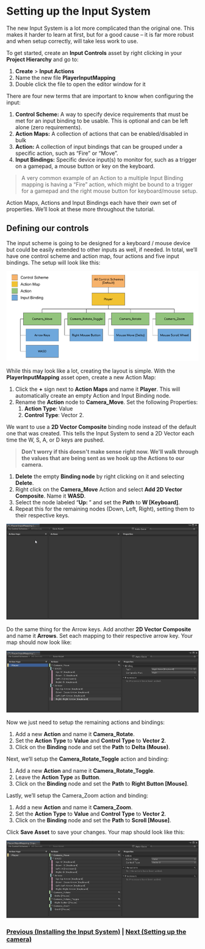 # Setting up the Input System

The new Input System is a lot more complicated than the original one. This makes it harder to learn at first, but for a good cause – it is far more robust and when setup correctly, will take less work to use.

To get started, create an **Input Controls** asset by right clicking in your **Project Hierarchy** and go to:

1. **Create** > **Input Actions**
2. Name the new file **PlayerInputMapping**
3. Double click the file to open the editor window for it

There are four new terms that are important to know when configuring the input: 

1.	**Control Scheme:** A way to specify device requirements that must be met for an input binding to be usable. This is optional and can be left alone (zero requirements). 
2.	**Action Maps:** A collection of actions that can be enabled/disabled in bulk
3.	**Action:** A collection of input bindings that can be grouped under a specific action, such as “Fire” or “Move”.
4.	**Input Bindings:** Specific device input(s) to monitor for, such as a trigger on a gamepad, a mouse button or key on the keyboard. 

> A very common example of an Action to a multiple Input Binding mapping is having a “Fire” action, which might be bound to a trigger for a gamepad and the right mouse button for keyboard/mouse setup.

Action Maps, Actions and Input Bindings each have their own set of properties. We’ll look at these more throughout the tutorial.

## Defining our controls

The input scheme is going to be designed for a keyboard / mouse device but could be easily extended to other inputs as well, if needed. In total, we’ll have one control scheme and action map, four actions and five input bindings. The setup will look like this:

![Control Diagram](../images/controlDiagram.png)

While this may look like a lot, creating the layout is simple. With the **PlayerInputMapping** asset open, create a new Action Map:

1. Click the **+** sign next to **Action Maps** and name it **Player**. This will automatically create an empty Action and Input Binding node. 
2. Rename the **Action** node to **Camera_Move**. Set the following Properties:
      1. **Action Type**: Value
      2. **Control Type**: Vector 2.

We want to use a **2D Vector Composite** binding node instead of the default one that was created. This tells the Input System to send a 2D Vector each time the W, S, A, or D keys are pushed. 

> **Don't worry if this doesn't make sense right now. We'll walk through the values that are being sent as we hook up the Actions to our camera.**

1.	**Delete** the empty **Binding node** by right clicking on it and selecting **Delete**.
2.	Right click on the **Camera_Move** Action and select **Add 2D Vector Composite**. Name it **WASD**.
3.	Select the node labeled “**Up: <No Binding>**” and set the **Path** to **W [Keyboard]**. 
4.	Repeat this for the remaining nodes (Down, Left, Right), setting them to their respective keys. 

![First composite bindings](../images/pt-2-2-wasd-setup.gif)

Do the same thing for the Arrow keys. Add another **2D Vector Composite** and name it **Arrows**. Set each mapping to their respective arrow key. Your map should now look like:

![Second Composite](../images/5_Second2DCompositeBindings.jpg)

Now we just need to setup the remaining actions and bindings:

1.	Add a new **Action** and name it **Camera_Rotate**.
2.	Set the **Action Type** to **Value** and **Control Type** to **Vector 2**.
3.	Click on the **Binding** node and set the **Path** to **Delta (Mouse)**.

Next, we’ll setup the **Camera_Rotate_Toggle** action and binding: 

1.	Add a new **Action** and name it **Camera_Rotate_Toggle**.
2.	Leave the **Action Type** as **Button**. 
3.	Click on the **Binding** node and set the **Path** to **Right Button [Mouse]**.

Lastly, we’ll setup the Camera_Zoom action and binding:

1.	Add a new **Action** and name it **Camera_Zoom**.
2.	Set the **Action Type** to **Value** and **Control Type** to **Vector 2**.
3.	Click on the **Binding** node and set the **Path** to **Scroll [Mouse]**.

Click **Save Asset** to save your changes. Your map should look like this:

![Final input map setup](../images/6_FinalMap.jpg)

### [Previous (Installing the Input System)](./pt-1-installing-the-input-system.md)    |     [Next (Setting up the camera)](./pt-3-setting-up-and-moving-the-camera.md)